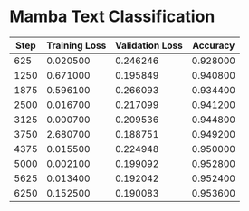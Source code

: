 # Mamba Text Classification

| Step | Training Loss | Validation Loss | Accuracy |
|------|---------------|-----------------|----------|
| 625  | 0.020500      | 0.246246        | 0.928000 |
| 1250 | 0.671000      | 0.195849        | 0.940800 |
| 1875 | 0.596100      | 0.266093        | 0.934400 |
| 2500 | 0.016700      | 0.217099        | 0.941200 |
| 3125 | 0.000700      | 0.209536        | 0.944800 |
| 3750 | 2.680700      | 0.188751        | 0.949200 |
| 4375 | 0.015500      | 0.224948        | 0.950000 |
| 5000 | 0.002100      | 0.199092        | 0.952800 |
| 5625 | 0.013400      | 0.192042        | 0.952400 |
| 6250 | 0.152500      | 0.190083        | 0.953600 |